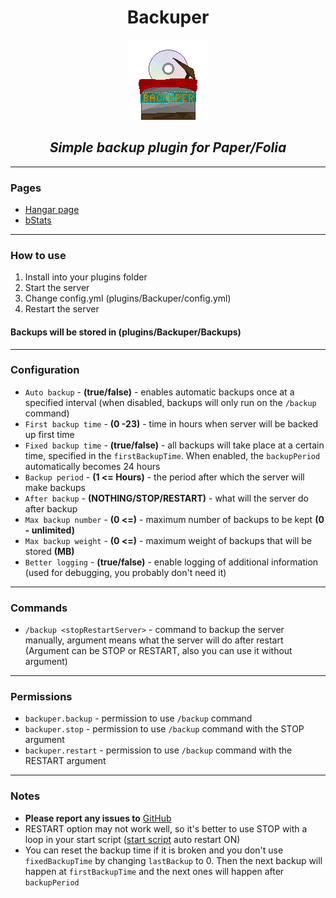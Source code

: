 <div align='center'>

# Backuper

<img height="128" src="images\backuper_logo.png" width="128"/>

## _Simple backup plugin for Paper/Folia_

</div>

---

### Pages

* [Hangar page](https://hangar.papermc.io/Collagen/Backuper)
* [bStats](https://bstats.org/plugin/bukkit/Backuper/17735)

---

### How to use

1. Install into your plugins folder
2. Start the server
3. Change config.yml (plugins/Backuper/config.yml)
4. Restart the server

#### Backups will be stored in (plugins/Backuper/Backups)

---

### Configuration

* `Auto backup` - **(true/false)** -  enables automatic backups once at a specified interval (when disabled, backups will only run on the `/backup` command)
* `First backup time` - **(0 -23)** - time in hours when server will be backed up first time
* `Fixed backup time` - **(true/false)** - all backups will take place at a certain time, specified in the `firstBackupTime`. When enabled, the `backupPeriod` automatically becomes 24 hours
* `Backup period` - **(1 <= Hours)** - the period after which the server will make backups
* `After backup` - **(NOTHING/STOP/RESTART)** - what will the server do after backup
* `Max backup number` - **(0 <=)** - maximum number of backups to be kept **(0 - unlimited)**
* `Max backup weight` - **(0 <=)** - maximum weight of backups that will be stored **(MB)**
* `Better logging` - **(true/false)** - enable logging of additional information (used for debugging, you probably don't need it)

---

### Commands

* `/backup <stopRestartServer>` - command to backup the server manually, argument means what the server will do after restart (Argument can be STOP or RESTART, also you can use it without argument)

---

### Permissions

* `backuper.backup` - permission to use `/backup` command
* `backuper.stop` - permission to use `/backup` command with the STOP argument
* `backuper.restart` - permission to use `/backup` command with the RESTART argument

---

### Notes

* **Please report any issues to** [GitHub](https://github.com/DVDishka/Backuper/issues)
* RESTART option may not work well, so it's better to use STOP with a loop in your start script ([start script](https://flags.sh/) auto restart ON)
* You can reset the backup time if it is broken and you don't use `fixedBackupTime` by changing `lastBackup` to 0. Then the next backup will happen at `firstBackupTime` and the next ones will happen after `backupPeriod`
